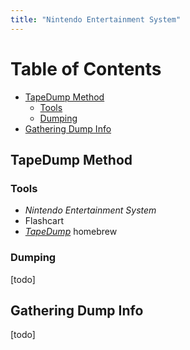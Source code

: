```yaml
---
title: "Nintendo Entertainment System"
---
```



# Table of Contents
- [TapeDump Method](#tapedump-method)
  * [Tools](#tools)
  * [Dumping](#dumping)
- [Gathering Dump Info](#gathering-dump-info)

## TapeDump Method

### Tools

-   *Nintendo Entertainment System*
-   Flashcart
-   [*TapeDump*](http://www.chrismcovell.com/TapeDump_Controls.html)  homebrew

### Dumping

[todo]

  

## Gathering Dump Info

[todo]